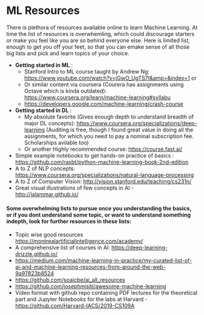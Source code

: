 # ML Resources
There is plethora of resources available online to learn Machine Learning. At time the list of resources is overwhemling, which could discourage starters or make you feel like you are so behind everyone else. Here is limited list, enough to get you off your feet, so that you can emake sense of all those big lists and pick and learn topics of your choice.

- **Getting started in ML** : 
    - Stanford Intro to ML course taught by Andrew Ng: https://www.youtube.com/watch?v=jGwO_UgTS7I&amp=&index=1 or 
    - Or similar content via coursera (Courera has assignments using Octave which is kinda outdated): https://www.coursera.org/learn/machine-learning#syllabu
    - https://developers.google.com/machine-learning/crash-course
- **Getting started in DL** : 
    - My absolute favorite (Gives enough depth to understand breadth of major DL concepts): https://www.coursera.org/specializations/deep-learning (Auditing is free, though I found great value in doing all the assignments, for which you need to pay a nominal subscription fee. Scholarships avilable too)
    - Or another Highly recommended course: https://course.fast.ai/
- Simple example notebooks to get hands-on practice of basics : https://github.com/rasbt/python-machine-learning-book-2nd-edition
- A to Z of NLP concepts: https://www.coursera.org/specializations/natural-language-processing
- A to Z of Computer Vision: http://vision.stanford.edu/teaching/cs231n/
- Great visual illustrations of few concepts in AI - http://jalammar.github.io/

#### Some overwhelming lists to pursue once you understanding the basics, or if you dont understand some topic, or want to understand something indepth, look for further resources in these lists:
- Topic wise good resources https://montrealartificialintelligence.com/academy/
- A comprehensive list of courses in AI: https://deep-learning-drizzle.github.io/ 
- https://medium.com/machine-learning-in-practice/my-curated-list-of-ai-and-machine-learning-resources-from-around-the-web-9a97823b8524
- https://github.com/soaicbe/ai_all_resources 
- https://github.com/josephmisiti/awesome-machine-learning
- Video format with github repo containing PDF lectures for the theoretical part and Jupyter Notebooks for the labs at Harvard - https://github.com/Harvard-IACS/2019-CS109A
